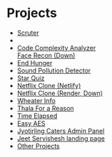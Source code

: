 # Projects
<ul>
 <li>
<a href="https://scruter.vercel.app">Scruter</a>
</li>
 <li>
  <li>
<a href="https://code-complexity-analyzer.vercel.app">Code Complexity Analyzer</a>
</li>
<a href="https://facerecon.pythonanywhere.com">Face Recon (Down)</a>
</li>
 <li>
<a href="https://end-hunger.onrender.com">End Hunger</a>
</li>
 <li>
<a href="https://sound-polluton.netlify.app">Sound Pollution Detector</a>
</li>
 <li>
<a href="https://star-quiz-v2.netlify.app">Star Quiz</a>
</li>
 <li>
  <a href="https://netficks-clone.netlify.app/">Netflix Clone (Netlify)</a>
 </li>
 <li>
  <a href="https://netflix-8h2i.onrender.com">Netflix Clone (Render, Down)</a>
 </li>
 <li>
<a href="https://wheather666.netlify.app">Wheater Info</a>
</li>
 <li>
<a href="https://thala-07.netlify.app">Thala For a Reason</a>
</li>
 <li>
<a href="https://time-elapsed.netlify.app">Time Elapsed</a>
</li>
 <li>
<a href="Https://github.com/swarooppatilx/easy-aes">Easy AES</a>
</li>
<li>
<a href="https://jyoti-caters.netlify.app">Jyotirling Caters Admin Panel</a>
</li>
 <li>
<a href="https://jeetservishesh.netlify.app">Jeet Servishesh landing page</a>
</li>
<li>
<a href="https://github.com/swarooppatilx">Other Projects</a>
</li>
</ul>
